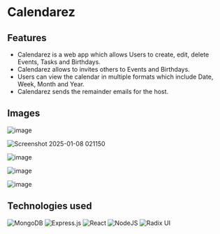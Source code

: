 # Calendarez

## Features
- Calendarez is a web app which allows Users to create, edit, delete Events, Tasks and Birthdays.
- Calendarez allows to invites others to Events and Birthdays.
- Users can view the calendar in multiple formats which include Date, Week, Month and Year.
- Calendarez sends the remainder emails for the host.

## Images
![image](https://github.com/user-attachments/assets/c5087408-46f5-4c20-88d6-0e580446d35c)

![Screenshot 2025-01-08 021150](https://github.com/user-attachments/assets/593971ef-f70f-42dc-b5e3-5ed212ac68e7)

![image](https://github.com/user-attachments/assets/e66d3d2c-f682-42bc-b6a9-1a6806991391)

![image](https://github.com/user-attachments/assets/c71f1dee-ff9d-454f-8b00-781d6c4ed7a5)

![image](https://github.com/user-attachments/assets/fa40aad2-6d46-4868-b8bc-168945f7f2c3)

## Technologies used
![MongoDB](https://img.shields.io/badge/MongoDB-%234ea94b.svg?style=for-the-badge&logo=mongodb&logoColor=white) ![Express.js](https://img.shields.io/badge/express.js-%23404d59.svg?style=for-the-badge&logo=express&logoColor=%2361DAFB) ![React](https://img.shields.io/badge/react-%2320232a.svg?style=for-the-badge&logo=react&logoColor=%2361DAFB) ![NodeJS](https://img.shields.io/badge/node.js-6DA55F?style=for-the-badge&logo=node.js&logoColor=white) ![Radix UI](https://img.shields.io/badge/radix%20ui-161618.svg?style=for-the-badge&logo=radix-ui&logoColor=white)
